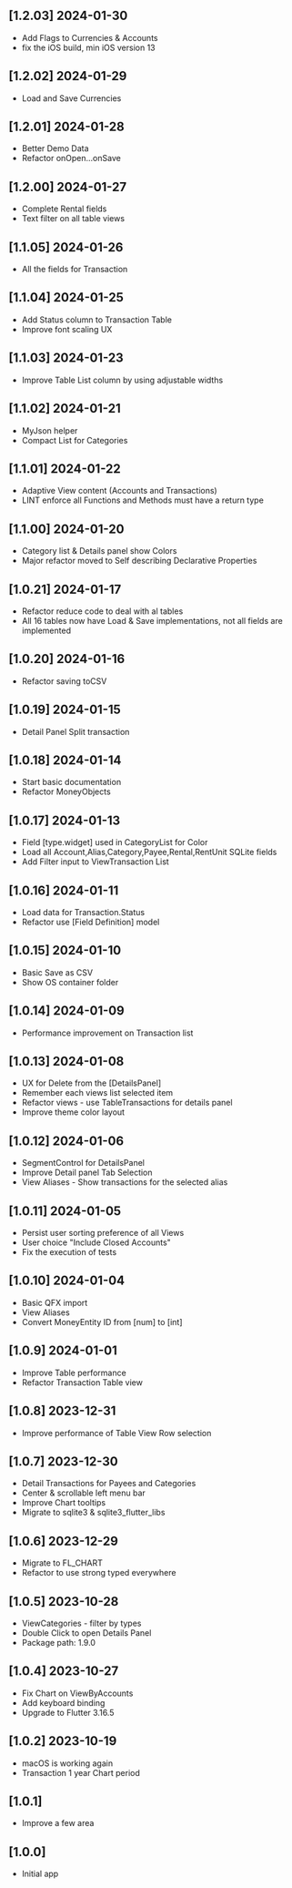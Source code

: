## [1.2.03] 2024-01-30

- Add Flags to Currencies & Accounts
- fix the iOS build, min iOS version 13

## [1.2.02] 2024-01-29

- Load and Save Currencies

## [1.2.01] 2024-01-28

- Better Demo Data
- Refactor onOpen...onSave

## [1.2.00] 2024-01-27

- Complete Rental fields
- Text filter on all table views

## [1.1.05] 2024-01-26

- All the fields for Transaction

## [1.1.04] 2024-01-25

- Add Status column to Transaction Table
- Improve font scaling UX

## [1.1.03] 2024-01-23

- Improve Table List column by using adjustable widths

## [1.1.02] 2024-01-21

- MyJson helper
- Compact List for Categories

## [1.1.01] 2024-01-22

- Adaptive View content (Accounts and Transactions)
- LINT enforce all Functions and Methods must have a return type

## [1.1.00] 2024-01-20

- Category list & Details panel show Colors
- Major refactor moved to Self describing Declarative Properties

## [1.0.21] 2024-01-17

- Refactor reduce code to deal with al tables
- All 16 tables now have Load & Save implementations, not all fields are implemented

## [1.0.20] 2024-01-16

- Refactor saving toCSV

## [1.0.19] 2024-01-15

- Detail Panel Split transaction

## [1.0.18] 2024-01-14

- Start basic documentation
- Refactor MoneyObjects

## [1.0.17] 2024-01-13

- Field [type.widget] used in CategoryList for Color
- Load all Account,Alias,Category,Payee,Rental,RentUnit SQLite fields
- Add Filter input to ViewTransaction List

## [1.0.16] 2024-01-11

- Load data for Transaction.Status
- Refactor use [Field Definition] model

## [1.0.15] 2024-01-10

- Basic Save as CSV
- Show OS container folder

## [1.0.14] 2024-01-09

- Performance improvement on Transaction list

## [1.0.13] 2024-01-08

- UX for Delete from the [DetailsPanel]
- Remember each views list selected item
- Refactor views - use TableTransactions for details panel
- Improve theme color layout

## [1.0.12] 2024-01-06

- SegmentControl for DetailsPanel
- Improve Detail panel Tab Selection
- View Aliases - Show transactions for the selected alias

## [1.0.11] 2024-01-05

- Persist user sorting preference of all Views
- User choice "Include Closed Accounts"
- Fix the execution of tests

## [1.0.10] 2024-01-04

- Basic QFX import
- View Aliases
- Convert MoneyEntity ID from [num] to [int]

## [1.0.9] 2024-01-01

- Improve Table performance
- Refactor Transaction Table view

## [1.0.8] 2023-12-31

- Improve performance of Table View Row selection

## [1.0.7] 2023-12-30

- Detail Transactions for Payees and Categories
- Center & scrollable left menu bar
- Improve Chart tooltips
- Migrate to sqlite3 & sqlite3_flutter_libs

## [1.0.6] 2023-12-29

- Migrate to FL_CHART
- Refactor to use strong typed everywhere

## [1.0.5] 2023-10-28

- ViewCategories - filter by types
- Double Click to open Details Panel
- Package path: 1.9.0

## [1.0.4] 2023-10-27

- Fix Chart on ViewByAccounts
- Add keyboard binding
- Upgrade to Flutter 3.16.5

## [1.0.2] 2023-10-19

- macOS is working again
- Transaction 1 year Chart period

## [1.0.1]

- Improve a few area

## [1.0.0]

- Initial app